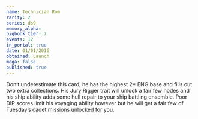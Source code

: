 ```yaml
---
name: Technician Rom
rarity: 2
series: ds9
memory_alpha:
bigbook_tier: 7
events: 12
in_portal: true
date: 01/01/2016
obtained: Launch
mega: false
published: true
---
```


Don’t underestimate this card, he has the highest 2* ENG base and fills out two extra collections. His Jury Rigger trait will unlock a fair few nodes and his ship ability adds some hull repair to your ship battling ensemble. Poor DIP scores limit his voyaging ability however but he will get a fair few of Tuesday’s cadet missions unlocked for you.
